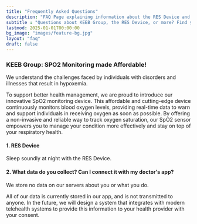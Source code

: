 ```yaml
---
title: "Frequently Asked Questions"
description: "FAQ Page explaining information about the RES Device and KEEB Group"
subtitle : "Questions about KEEB Group, the RES Device, or more? Find your answers here"
lastmod: 2025-01-01T00:00:00
bg_image: "images/feature-bg.jpg"
layout: "faq"
draft: false
---
```


### KEEB Group: SPO2 Monitoring made Affordable!

We understand the challenges faced by individuals with disorders and illnesses that result in hypoxemia. 

To support better health management, we are proud to introduce our innovative SpO2 monitoring device. This affordable and cutting-edge device continuously monitors blood oxygen levels, providing real-time data to warn and support individuals in receiving oxygen as soon as possible. By offering a non-invasive and reliable way to track oxygen saturation, our SpO2 sensor empowers you to manage your condition more effectively and stay on top of your respiratory health. 

#### 1. RES Device

Sleep soundly at night with the RES Device.

#### 2. What data do you collect? Can I connect it with my doctor's app?

We store no data on our servers about you or what you do. 

All of our data is currently stored in our app, and is not transmitted to anyone. In the future, we will design a system that integrates with modern telehealth systems to provide this information to your health provider with your consent.

<!-- #### 3. Is this a medical device?

No. It is a wellness and self diagnostic device. Our devices pose a low risk to the safety of the user and others, and are not intended to diagnose or treat a specific disease. They are not currently designed to withstand natural disasters, geopolitical issues, and we do not make medical claims to any. We plan to file for a Class 1 medical device label after we develop a minimum viable product and can prove that our device matches or exceeds the efficiency and accuracy of competing devices. -->